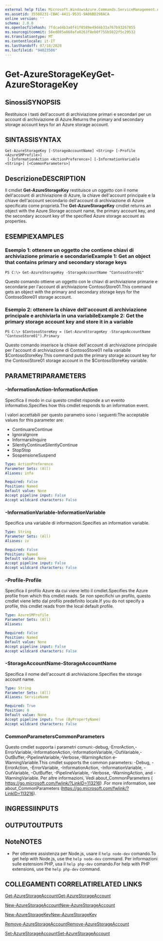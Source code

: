 ```yaml
---
external help file: Microsoft.WindowsAzure.Commands.ServiceManagement.dll-Help.xml
ms.assetid: 35588231-CBAC-4411-9531-9A06BD298ACA
online version: ''
schema: 2.0.0
ms.openlocfilehash: 7fdcad4b3a0f41f0589e49d4b33a767b93267855
ms.sourcegitcommit: 56ed085a868afa8263f8eb0f755b5822f5c29532
ms.translationtype: MT
ms.contentlocale: it-IT
ms.lasthandoff: 07/18/2020
ms.locfileid: "94023506"
---
```

# <span data-ttu-id="d4d24-101">Get-AzureStorageKey</span><span class="sxs-lookup"><span data-stu-id="d4d24-101">Get-AzureStorageKey</span></span>

## <span data-ttu-id="d4d24-102">Sinossi</span><span class="sxs-lookup"><span data-stu-id="d4d24-102">SYNOPSIS</span></span>
<span data-ttu-id="d4d24-103">Restituisce i tasti dell'account di archiviazione primari e secondari per un account di archiviazione di Azure.</span><span class="sxs-lookup"><span data-stu-id="d4d24-103">Returns the primary and secondary storage account keys for an Azure storage account.</span></span>

## <span data-ttu-id="d4d24-104">SINTASSI</span><span class="sxs-lookup"><span data-stu-id="d4d24-104">SYNTAX</span></span>

```
Get-AzureStorageKey [-StorageAccountName] <String> [-Profile <AzureSMProfile>]
 [-InformationAction <ActionPreference>] [-InformationVariable <String>] [<CommonParameters>]
```

## <span data-ttu-id="d4d24-105">Descrizione</span><span class="sxs-lookup"><span data-stu-id="d4d24-105">DESCRIPTION</span></span>
<span data-ttu-id="d4d24-106">Il cmdlet **Get-AzureStorageKey** restituisce un oggetto con il nome dell'account di archiviazione di Azure, la chiave dell'account principale e la chiave dell'account secondario dell'account di archiviazione di Azure specificato come proprietà.</span><span class="sxs-lookup"><span data-stu-id="d4d24-106">The **Get-AzureStorageKey** cmdlet returns an object with the Azure Storage account name, the primary account key, and the secondary account key of the specified Azure storage account as properties.</span></span>

## <span data-ttu-id="d4d24-107">ESEMPI</span><span class="sxs-lookup"><span data-stu-id="d4d24-107">EXAMPLES</span></span>

### <span data-ttu-id="d4d24-108">Esempio 1: ottenere un oggetto che contiene chiavi di archiviazione primarie e secondarie</span><span class="sxs-lookup"><span data-stu-id="d4d24-108">Example 1: Get an object that contains primary and secondary storage keys</span></span>
```
PS C:\> Get-AzureStorageKey -StorageAccountName "ContosoStore01"
```

<span data-ttu-id="d4d24-109">Questo comando ottiene un oggetto con le chiavi di archiviazione primarie e secondarie per l'account di archiviazione ContosoStore01.</span><span class="sxs-lookup"><span data-stu-id="d4d24-109">This command gets an object with the primary and secondary storage keys for the ContosoStore01 storage account.</span></span>

### <span data-ttu-id="d4d24-110">Esempio 2: ottenere la chiave dell'account di archiviazione principale e archiviarla in una variabile</span><span class="sxs-lookup"><span data-stu-id="d4d24-110">Example 2: Get the primary storage account key and store it in a variable</span></span>
```
PS C:\> $ContosoStoreKey = (Get-AzureStorageKey -StorageAccountName "ContosoStore01").Primary
```

<span data-ttu-id="d4d24-111">Questo comando inserisce la chiave dell'account di archiviazione principale per l'account di archiviazione di ContosoStore01 nella variabile $ContosoStoreKey.</span><span class="sxs-lookup"><span data-stu-id="d4d24-111">This command puts the primary storage account key for the ContosoStore01 storage account in the $ContosoStoreKey variable.</span></span>

## <span data-ttu-id="d4d24-112">PARAMETRI</span><span class="sxs-lookup"><span data-stu-id="d4d24-112">PARAMETERS</span></span>

### <span data-ttu-id="d4d24-113">-InformationAction</span><span class="sxs-lookup"><span data-stu-id="d4d24-113">-InformationAction</span></span>
<span data-ttu-id="d4d24-114">Specifica il modo in cui questo cmdlet risponde a un evento informativo.</span><span class="sxs-lookup"><span data-stu-id="d4d24-114">Specifies how this cmdlet responds to an information event.</span></span>

<span data-ttu-id="d4d24-115">I valori accettabili per questo parametro sono i seguenti:</span><span class="sxs-lookup"><span data-stu-id="d4d24-115">The acceptable values for this parameter are:</span></span>

- <span data-ttu-id="d4d24-116">Continuare</span><span class="sxs-lookup"><span data-stu-id="d4d24-116">Continue</span></span>
- <span data-ttu-id="d4d24-117">Ignora</span><span class="sxs-lookup"><span data-stu-id="d4d24-117">Ignore</span></span>
- <span data-ttu-id="d4d24-118">Informarsi</span><span class="sxs-lookup"><span data-stu-id="d4d24-118">Inquire</span></span>
- <span data-ttu-id="d4d24-119">SilentlyContinue</span><span class="sxs-lookup"><span data-stu-id="d4d24-119">SilentlyContinue</span></span>
- <span data-ttu-id="d4d24-120">Stop</span><span class="sxs-lookup"><span data-stu-id="d4d24-120">Stop</span></span>
- <span data-ttu-id="d4d24-121">Sospensione</span><span class="sxs-lookup"><span data-stu-id="d4d24-121">Suspend</span></span>

```yaml
Type: ActionPreference
Parameter Sets: (All)
Aliases: infa

Required: False
Position: Named
Default value: None
Accept pipeline input: False
Accept wildcard characters: False
```

### <span data-ttu-id="d4d24-122">-InformationVariable</span><span class="sxs-lookup"><span data-stu-id="d4d24-122">-InformationVariable</span></span>
<span data-ttu-id="d4d24-123">Specifica una variabile di informazioni.</span><span class="sxs-lookup"><span data-stu-id="d4d24-123">Specifies an information variable.</span></span>

```yaml
Type: String
Parameter Sets: (All)
Aliases: iv

Required: False
Position: Named
Default value: None
Accept pipeline input: False
Accept wildcard characters: False
```

### <span data-ttu-id="d4d24-124">-Profile</span><span class="sxs-lookup"><span data-stu-id="d4d24-124">-Profile</span></span>
<span data-ttu-id="d4d24-125">Specifica il profilo Azure da cui viene letto il cmdlet.</span><span class="sxs-lookup"><span data-stu-id="d4d24-125">Specifies the Azure profile from which this cmdlet reads.</span></span>
<span data-ttu-id="d4d24-126">Se non specifichi un profilo, questo cmdlet viene letto dal profilo predefinito locale.</span><span class="sxs-lookup"><span data-stu-id="d4d24-126">If you do not specify a profile, this cmdlet reads from the local default profile.</span></span>

```yaml
Type: AzureSMProfile
Parameter Sets: (All)
Aliases: 

Required: False
Position: Named
Default value: None
Accept pipeline input: False
Accept wildcard characters: False
```

### <span data-ttu-id="d4d24-127">-StorageAccountName</span><span class="sxs-lookup"><span data-stu-id="d4d24-127">-StorageAccountName</span></span>
<span data-ttu-id="d4d24-128">Specifica il nome dell'account di archiviazione.</span><span class="sxs-lookup"><span data-stu-id="d4d24-128">Specifies the storage account name.</span></span>

```yaml
Type: String
Parameter Sets: (All)
Aliases: ServiceName

Required: True
Position: 0
Default value: None
Accept pipeline input: True (ByPropertyName)
Accept wildcard characters: False
```

### <span data-ttu-id="d4d24-129">CommonParameters</span><span class="sxs-lookup"><span data-stu-id="d4d24-129">CommonParameters</span></span>
<span data-ttu-id="d4d24-130">Questo cmdlet supporta i parametri comuni:-debug,-ErrorAction,-ErrorVariable,-InformationAction,-InformationVariable,-OutVariable,-OutBuffer,-PipelineVariable,-Verbose,-WarningAction e-WarningVariable.</span><span class="sxs-lookup"><span data-stu-id="d4d24-130">This cmdlet supports the common parameters: -Debug, -ErrorAction, -ErrorVariable, -InformationAction, -InformationVariable, -OutVariable, -OutBuffer, -PipelineVariable, -Verbose, -WarningAction, and -WarningVariable.</span></span> <span data-ttu-id="d4d24-131">Per altre informazioni, Vedi about_CommonParameters ( https://go.microsoft.com/fwlink/?LinkID=113216) .</span><span class="sxs-lookup"><span data-stu-id="d4d24-131">For more information, see about_CommonParameters (https://go.microsoft.com/fwlink/?LinkID=113216).</span></span>

## <span data-ttu-id="d4d24-132">INGRESSI</span><span class="sxs-lookup"><span data-stu-id="d4d24-132">INPUTS</span></span>

## <span data-ttu-id="d4d24-133">OUTPUT</span><span class="sxs-lookup"><span data-stu-id="d4d24-133">OUTPUTS</span></span>

## <span data-ttu-id="d4d24-134">Note</span><span class="sxs-lookup"><span data-stu-id="d4d24-134">NOTES</span></span>
* <span data-ttu-id="d4d24-135">Per ottenere assistenza per Node.js, usare il `help node-dev` comando.</span><span class="sxs-lookup"><span data-stu-id="d4d24-135">To get help with Node.js, use the `help node-dev` command.</span></span> <span data-ttu-id="d4d24-136">Per informazioni sulle estensioni PHP, usa il `help php-dev` comando.</span><span class="sxs-lookup"><span data-stu-id="d4d24-136">For help with PHP extensions, use the `help php-dev` command.</span></span>

## <span data-ttu-id="d4d24-137">COLLEGAMENTI CORRELATI</span><span class="sxs-lookup"><span data-stu-id="d4d24-137">RELATED LINKS</span></span>

[<span data-ttu-id="d4d24-138">Get-AzureStorageAccount</span><span class="sxs-lookup"><span data-stu-id="d4d24-138">Get-AzureStorageAccount</span></span>](./Get-AzureStorageAccount.md)

[<span data-ttu-id="d4d24-139">New-AzureStorageAccount</span><span class="sxs-lookup"><span data-stu-id="d4d24-139">New-AzureStorageAccount</span></span>](./New-AzureStorageAccount.md)

[<span data-ttu-id="d4d24-140">New-AzureStorageKey</span><span class="sxs-lookup"><span data-stu-id="d4d24-140">New-AzureStorageKey</span></span>](./New-AzureStorageKey.md)

[<span data-ttu-id="d4d24-141">Remove-AzureStorageAccount</span><span class="sxs-lookup"><span data-stu-id="d4d24-141">Remove-AzureStorageAccount</span></span>](./Remove-AzureStorageAccount.md)

[<span data-ttu-id="d4d24-142">Set-AzureStorageAccount</span><span class="sxs-lookup"><span data-stu-id="d4d24-142">Set-AzureStorageAccount</span></span>](./Set-AzureStorageAccount.md)


